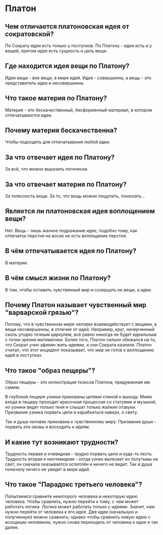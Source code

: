 # Платон

## Чем отличается платоновская идея от сократовской?
По Сократу идеи есть только у поступков. По Платону - идеи есть и у вещей, притом идея есть сущность и цель вещи.

## Где находится идея вещи по Платону?
Идея вещи - вне вещи, в мире идей.
Идея - совершенна, а вещь - это представитель идеи и несовершенна.

## Что такое материя по Платону?

Материя - это бескачественный, бесформенный материал, в котором отпечатываются идеи.

## Почему материя бескачественна?

Чтобы подходить для отпечатывания любой идеи.

## За что отвечает идея по Платону?

За всё, что можно выразить логически.

## За что отвечает материя по Платону?

За телесность вещи. За то, что вещь можно пощупать, понюхать...

## Является ли платоновская идея воплощением вещи?

Нет. Вещь - лишь жалкое подражание идее, подобно тому, как отпечаток перстня на воске не есть воплощение перстня.

## В чём отпечатывается идея по Платону?

В материи.

## В чём смысл жизни по Платону?

В том, чтобы оставить чувственный мир и созерцать не вещи, а идеи.

## Почему Платон называет чувственный мир "варварской грязью"?

Потому, что в чувственном мире человек взаимодействует с вещами, а вещи несовершенны, в отличие от идей. Например, круг, начерченный сколь угодно точным циркулем, всё равно никогда не будет идеальным с точки зрения математики.
Более того, Платон сильно обижался на то, что Скорат учил афинян жить идеями, а они Сократа казнили. Платон считал, что этот инцидент показывает, что мир не готов к воплощению идей в поступках.

## Что такое "образ пещеры"?

Образ пещеры - это иллюстрация тезисов Платона, придуманная им самим.

В глубокой пещере узники прикованы цепями спиной к выходу.
Мимо входа в пещеру проходит красочная процессия со статуями и музыкой, но узники видят только тени и слышат только жалкие отзвуки.
Призвание узника порвать цепи и карабкаться наверх, к свету.

Так и душа человек прикована к чувственному миру. Призвание души - порвать эти оковы и восходить к идеям.

## И какие тут возникают трудности?

Трудность первая и очевидная - трудно порвать цепи и куда-то лезть.
Трудность вторая и неочевидная - когда узник вылезает из полутьмы на свет, он сначала оказывается ослеплён и ничего не видит. Так и душа поначалу ничего не увидит в мире идей.

## Что такое "Парадокс третьего человека"?

Попытаемся сравните некоторого человека и некоторую идею человека. Чтобы сравнить, нужно перейти к тому, с чем может работать логика. Логика может работать только с идеями. Значит, нам нужно перейти от человека к его идее. Две идеи (начальную и полученную) можно сравнить; однако чтобы сравнить новую идею с исходным человеком, нужно снова переходить от человека к идее и так далее.
